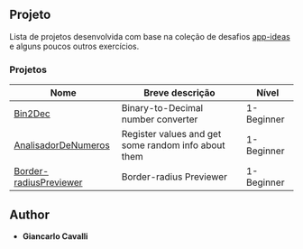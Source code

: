 ## Projeto

Lista de projetos desenvolvida com base na coleção de desafios [app-ideas](https://github.com/florinpop17/app-ideas) e alguns poucos outros exercícios.

### Projetos

| Nome                                                                              | Breve descrição                                            | Nível      |
| --------------------------------------------------------------------------------- | ---------------------------------------------------------- | ---------- |
| [Bin2Dec](./Bin2Dec)                                                              | Binary-to-Decimal number converter                         | 1-Beginner |
| [AnalisadorDeNumeros](./AnalisadorNumeros)                                        | Register values and get some random info about them        | 1-Beginner |
| [Border-radiusPreviewer](./BorderRadiusPreviewer)                                 | Border-radius Previewer                                    | 1-Beginner |

## Author

* **Giancarlo Cavalli**